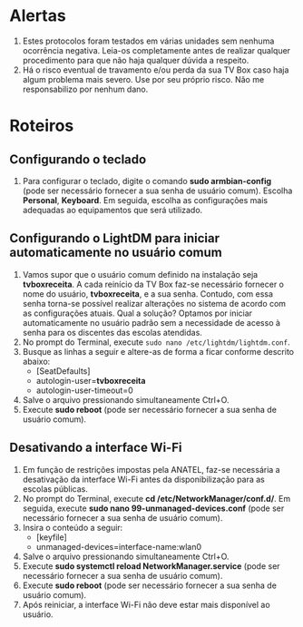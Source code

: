 # **Alertas**

1. Estes protocolos foram testados em várias unidades sem nenhuma ocorrência negativa. Leia-os completamente antes de realizar qualquer procedimento para que não haja qualquer dúvida a respeito.
2. Há o risco eventual de travamento e/ou perda da sua TV Box caso haja algum problema mais severo. Use por seu próprio risco. Não me responsabilizo por nenhum dano.

# **Roteiros**

## Configurando o teclado

1. Para configurar o teclado, digite o comando **sudo armbian-config** (pode ser necessário fornecer a sua senha de usuário comum). Escolha **Personal**, **Keyboard**. Em seguida, escolha as configurações mais adequadas ao equipamentos que será utilizado.

## Configurando o LightDM para iniciar automaticamente no usuário comum

1. Vamos supor que o usuário comum definido na instalação seja **tvboxreceita**. A cada reinício da TV Box faz-se necessário fornecer o nome do usuário, **tvboxreceita**, e a sua senha. Contudo, com essa senha torna-se possível realizar alterações no sistema de acordo com as configurações atuais. Qual a solução? Optamos por iniciar automaticamente no usuário padrão sem a necessidade de acesso à senha para os discentes das escolas atendidas.
2. No prompt do Terminal, execute `sudo nano /etc/lightdm/lightdm.conf`.
3. Busque as linhas a seguir e altere-as de forma a ficar conforme descrito abaixo:
   - [SeatDefaults]
   - autologin-user=**tvboxreceita**
   - autologin-user-timeout=0
4. Salve o arquivo pressionando simultaneamente Ctrl+O.
5. Execute **sudo reboot** (pode ser necessário fornecer a sua senha de usuário comum).

## Desativando a interface Wi-Fi

1. Em função de restrições impostas pela ANATEL, faz-se necessária a desativação da interface Wi-Fi antes da disponibilização para as escolas públicas.
2. No prompt do Terminal, execute **cd /etc/NetworkManager/conf.d/**. Em seguida, execute **sudo nano 99-unmanaged-devices.conf** (pode ser necessário fornecer a sua senha de usuário comum).
3. Insira o conteúdo a seguir:
   - [keyfile]
   - unmanaged-devices=interface-name:wlan0
4. Salve o arquivo pressionando simultaneamente Ctrl+O.
5. Execute **sudo systemctl reload NetworkManager.service** (pode ser necessário fornecer a sua senha de usuário comum).
6. Execute **sudo reboot** (pode ser necessário fornecer a sua senha de usuário comum).
7. Após reiniciar, a interface Wi-Fi não deve estar mais disponível ao usuário.
